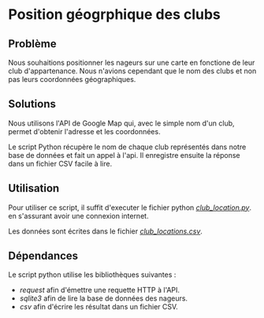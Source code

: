 # Position géogrphique des clubs

## Problème

Nous souhaitions positionner les nageurs sur une carte en fonctione de leur club d'appartenance. Nous n'avions cependant que le nom des clubs et non pas leurs coordonnées géographiques.

## Solutions

Nous utilisons l'API de Google Map qui, avec le simple nom d'un club, permet d'obtenir l'adresse et les coordonnées. 

Le script Python récupère le nom de chaque club représentés dans notre base de données et fait un appel à l'api. Il enregistre ensuite la réponse dans un fichier CSV facile à lire.

## Utilisation

Pour utiliser ce script, il suffit d'executer le fichier python [*club_location.py*](clubs_locations.py). en s'assurant avoir une connexion internet.

Les données sont écrites dans le fichier [*club_locations.csv*](clubs_location.csv).

## Dépendances

Le script python utilise les bibliothèques suivantes :
- *request* afin d'émettre une requette HTTP à l'API.
- *sqlite3* afin de lire la base de données des nageurs.
- *csv* afin d'écrire les résultat dans un fichier CSV.